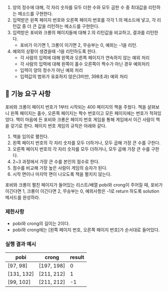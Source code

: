 1. 양의 정수에 대해, 각 자리 숫자를 모두 더한 수와 모두 곱한 수 중 최대값을 리턴하는 메소드를 구현한다.
2. 입력받은 왼쪽 페이지 번호와 오른쪽 페이지 번호를 각각 1.의 메소드에 넣고, 각 리턴값 중 더 큰 값을 리턴하는 메소드를 구현한다.
3. 입력받은 포비와 크롱의 페이지들에 대해 2.의 리턴값을 비교하고, 결과를 리턴한다.
    - 포비가 이기면 1, 크롱이 이기면 2, 무승부는 0, 예외는 -1을 리턴.
4. 예외의 상황이 생겼을때 -1을 리턴하도록 한다.
   - 각 사람의 입력에 대해 왼쪽과 오른쪽 페이지가 연속하지 않는 예외 처리
   - 각 사람의 입력에 대해 왼쪽이 홀수 오른쪽이 짝수가 아닌 경우 예외처리
   - 입력이 양의 정수가 아닌 예외 처리
   - 입력값의 범위가 유효하지 않은(3미만, 398초과) 예외 처리

## 🚀 기능 요구 사항

포비와 크롱이 페이지 번호가 1부터 시작되는 400 페이지의 책을 주웠다. 책을 살펴보니 왼쪽 페이지는 홀수, 오른쪽 페이지는 짝수 번호이고 모든 페이지에는 번호가 적혀있었다. 책이 마음에 든 포비와 크롱은 페이지 번호 게임을 통해 게임에서 이긴 사람이 책을 갖기로 한다. 페이지 번호 게임의 규칙은 아래와 같다.

1. 책을 임의로 펼친다.
2. 왼쪽 페이지 번호의 각 자리 숫자를 모두 더하거나, 모두 곱해 가장 큰 수를 구한다.
3. 오른쪽 페이지 번호의 각 자리 숫자를 모두 더하거나, 모두 곱해 가장 큰 수를 구한다.
4. 2~3 과정에서 가장 큰 수를 본인의 점수로 한다.
5. 점수를 비교해 가장 높은 사람이 게임의 승자가 된다.
6. 시작 면이나 마지막 면이 나오도록 책을 펼치지 않는다.

포비와 크롱이 펼친 페이지가 들어있는 리스트/배열 pobi와 crong이 주어질 때, 포비가 이긴다면 1, 크롱이 이긴다면 2, 무승부는 0, 예외사항은 -1로 return 하도록 solution 메서드를 완성하라.

### 제한사항

- pobi와 crong의 길이는 2이다.
- pobi와 crong에는 [왼쪽 페이지 번호, 오른쪽 페이지 번호]가 순서대로 들어있다.

### 실행 결과 예시

| pobi | crong | result |
| --- | --- | --- |
| [97, 98] | [197, 198] | 0 |
| [131, 132] | [211, 212] | 1 |
| [99, 102] | [211, 212] | -1 |

